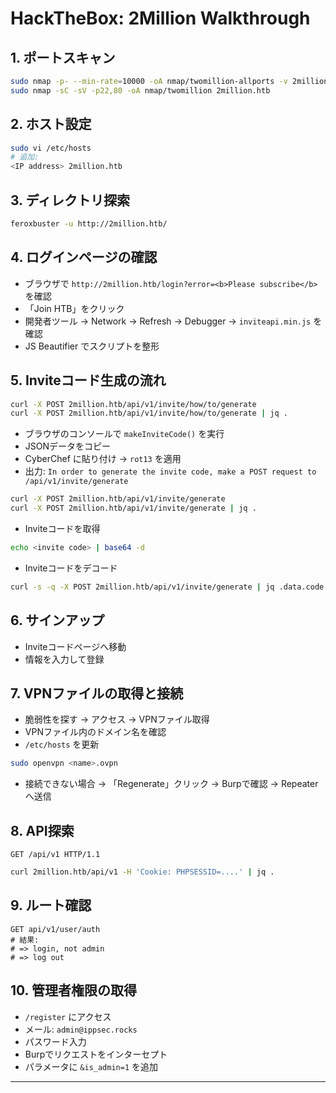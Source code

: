 # HackTheBox: 2Million Walkthrough

## 1. ポートスキャン

```bash
sudo nmap -p- --min-rate=10000 -oA nmap/twomillion-allports -v 2million.htb
sudo nmap -sC -sV -p22,80 -oA nmap/twomillion 2million.htb
```

## 2. ホスト設定

```bash
sudo vi /etc/hosts
# 追加:
<IP address> 2million.htb
```

## 3. ディレクトリ探索

```bash
feroxbuster -u http://2million.htb/
```

## 4. ログインページの確認

- ブラウザで `http://2million.htb/login?error=<b>Please subscribe</b>` を確認
- 「Join HTB」をクリック
- 開発者ツール → Network → Refresh → Debugger → `inviteapi.min.js` を確認
- JS Beautifier でスクリプトを整形

## 5. Inviteコード生成の流れ

```bash
curl -X POST 2million.htb/api/v1/invite/how/to/generate
curl -X POST 2million.htb/api/v1/invite/how/to/generate | jq .
```

- ブラウザのコンソールで `makeInviteCode()` を実行
- JSONデータをコピー
- CyberChef に貼り付け → `rot13` を適用
- 出力: `In order to generate the invite code, make a POST request to /api/v1/invite/generate`

```bash
curl -X POST 2million.htb/api/v1/invite/generate
curl -X POST 2million.htb/api/v1/invite/generate | jq .
```

- Inviteコードを取得

```bash
echo <invite code> | base64 -d
```

- Inviteコードをデコード

```bash
curl -s -q -X POST 2million.htb/api/v1/invite/generate | jq .data.code -r | base64 -d
```

## 6. サインアップ

- Inviteコードページへ移動
- 情報を入力して登録

## 7. VPNファイルの取得と接続

- 脆弱性を探す → アクセス → VPNファイル取得
- VPNファイル内のドメイン名を確認
- `/etc/hosts` を更新

```bash
sudo openvpn <name>.ovpn
```

- 接続できない場合 → 「Regenerate」クリック → Burpで確認 → Repeaterへ送信

## 8. API探索

```http
GET /api/v1 HTTP/1.1
```

```bash
curl 2million.htb/api/v1 -H 'Cookie: PHPSESSID=....' | jq .
```

## 9. ルート確認

```http
GET api/v1/user/auth
# 結果:
# => login, not admin
# => log out
```

## 10. 管理者権限の取得

- `/register` にアクセス
- メール: `admin@ippsec.rocks`
- パスワード入力
- Burpでリクエストをインターセプト
- パラメータに `&is_admin=1` を追加

---
